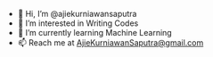 - 👋 Hi, I’m @ajiekurniawansaputra
- 👀 I’m interested in Writing Codes
- 🌱 I’m currently learning Machine Learning
- 📫 Reach me at AjieKurniawanSaputra@gmail.com 
